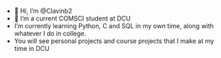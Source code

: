- 👋 Hi, I’m @Clavinb2
- 👀 I’m a current COMSCI student at DCU
-  I’m currently learning Python, C and SQL in my own time, along with whatever I do in college.
- You will see personal projects and course projects that I make at my time in DCU
